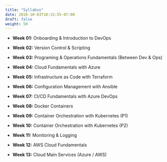 ```yaml
---
title: "Syllabus"
date: 2018-10-03T10:15:55-07:00
draft: false
weight: 50
---
```


- **Week 01:** Onboarding & Introduction to DevOps

- **Week 02:** Version Control & Scripting

- **Week 03:** Programing & Operations Fundamentals (Between Dev & Ops) 

- **Week 04:** Cloud Fundamentals with Azure

- **Week 05:** Infrastructure as Code with Terraform

- **Week 06:** Configuration Management with Ansible

- **Week 07:** CI/CD Fundamentals with Azure DevOps

- **Week 08:** Docker Containers

- **Week 09:** Container Orchestration with Kubernetes (P1) 

- **Week 10:** Container Orchestration with Kubernetes (P2)

- **Week 11:** Monitoring & Logging

- **Week 12:** AWS Cloud  Fundamentals

- **Week 13:** Cloud Main Services (Azure / AWS)